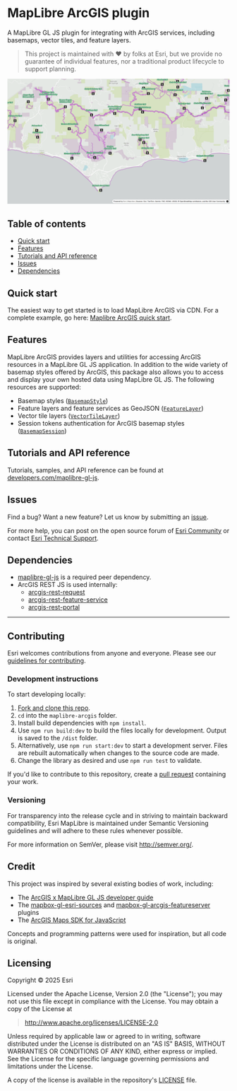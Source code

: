 # MapLibre ArcGIS plugin



A MapLibre GL JS plugin for integrating with ArcGIS services, including basemaps, vector tiles, and feature layers.

> This project is maintained with ❤️ by folks at Esri, but we provide no guarantee of individual features, nor a traditional product lifecycle to support planning.

![Trails and parks styled with MapLibre ArcGIS.](./example.png)

## Table of contents

* [Quick start](#quick-start)
* [Features](#features)
* [Tutorials and API reference](#samples-tutorials-and-api-reference)
* [Issues](#issues)
* [Dependencies](#dependencies)

## Quick start

The easiest way to get started is to load MapLibre ArcGIS via CDN. For a complete example, go here: [Maplibre ArcGIS quick start](https://developers.arcgis.com/maplibre-gl-js/get-started/).

## Features

MapLibre ArcGIS provides layers and utilities for accessing ArcGIS resources in a MapLibre GL JS application. In addition to the wide variety of basemap styles offered by ArcGIS, this package also allows you to access and display your own hosted data using MapLibre GL JS. The following resources are supported:

* Basemap styles ([`BasemapStyle`](/))
* Feature layers and feature services as GeoJSON ([`FeatureLayer`](/))
* Vector tile layers ([`VectorTileLayer`](/))
* Session tokens authentication for ArcGIS basemap styles ([`BasemapSession`](/))

## Tutorials and API reference

Tutorials, samples, and API reference can be found at [developers.com/maplibre-gl-js](https://developers.arcgis.com/maplibre-gl-js/).

## Issues

Find a bug? Want a new feature? Let us know by submitting an [issue](https://github.com/ArcGIS/maplibre-arcgis/issues).

For more help, you can post on the open source forum of [Esri Community](https://community.esri.com/t5/open-source-mapping-libraries/ct-p/open-source-mapping-libraries) or contact [Esri Technical Support](https://support.esri.com/en-us/contact).

## Dependencies

* [maplibre-gl-js](https://github.com/maplibre/maplibre-gl-js/) is a required peer dependency.
* ArcGIS REST JS is used internally:
    * [arcgis-rest-request](https://github.com/Esri/arcgis-rest-js/tree/main/packages/arcgis-rest-request)
    * [arcgis-rest-feature-service](https://github.com/Esri/arcgis-rest-js/tree/main/packages/arcgis-rest-feature-service)
    * [arcgis-rest-portal](https://github.com/Esri/arcgis-rest-js/tree/main/packages/arcgis-rest-portal)

---

## Contributing

Esri welcomes contributions from anyone and everyone. Please see our [guidelines for contributing](/CONTRIBUTING.md).

### Development instructions

To start developing locally:

1. [Fork and clone this repo](https://docs.github.com/en/pull-requests/collaborating-with-pull-requests/working-with-forks/fork-a-repo).
2. `cd` into the `maplibre-arcgis` folder.
3. Install build dependencies with `npm install`.
4. Use `npm run build:dev` to build the files locally for development. Output is saved to the `/dist` folder.
5. Alternatively, use `npm run start:dev` to start a development server. Files are rebuilt automatically when changes to the source code are made.
6. Change the library as desired and use `npm run test` to validate.

If you'd like to contribute to this repository, create a [pull request](https://docs.github.com/en/pull-requests/collaborating-with-pull-requests/proposing-changes-to-your-work-with-pull-requests/creating-a-pull-request) containing your work.

### Versioning

For transparency into the release cycle and in striving to maintain backward compatibility, Esri MapLibre is maintained under Semantic Versioning guidelines and will adhere to these rules whenever possible.

For more information on SemVer, please visit http://semver.org/.

## Credit

This project was inspired by several existing bodies of work, including:
* The [ArcGIS x MapLibre GL JS developer guide](https://developers.arcgis.com/maplibre-gl-js/)
* The [mapbox-gl-esri-sources](https://github.com/frontiersi/mapbox-gl-esri-sources) and [mapbox-gl-arcgis-featureserver](https://github.com/rowanwins/mapbox-gl-arcgis-featureserver) plugins
* The [ArcGIS Maps SDK for JavaScript](https://developers.arcgis.com/javascript/latest/)

Concepts and programming patterns were used for inspiration, but all code is original.

## Licensing

Copyright © 2025 Esri

Licensed under the Apache License, Version 2.0 (the "License"); you may not use this file except in compliance with the License. You may obtain a copy of the License at

> http://www.apache.org/licenses/LICENSE-2.0

Unless required by applicable law or agreed to in writing, software distributed under the License is distributed on an "AS IS" BASIS, WITHOUT WARRANTIES OR CONDITIONS OF ANY KIND, either express or implied. See the License for the specific language governing permissions and limitations under the License.

A copy of the license is available in the repository's [LICENSE](/LICENSE) file.
